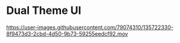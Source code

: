 # Dual Theme UI

https://user-images.githubusercontent.com/79074310/135722330-8f9473d3-2cbd-4d50-9b73-59255eedcf92.mov


